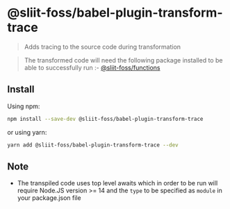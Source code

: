 # @sliit-foss/babel-plugin-transform-trace

> Adds tracing to the source code during transformation

> The transformed code will need the following package installed to be able to successfully run :- [@sliit-foss/functions]('https://www.npmjs.com/package/@sliit-foss/functions')

## Install

Using npm:

```sh
npm install --save-dev @sliit-foss/babel-plugin-transform-trace
```

or using yarn:

```sh
yarn add @sliit-foss/babel-plugin-transform-trace --dev
```

## Note

- The transpiled code uses top level awaits which in order to be run will require Node.JS version >= 14 and the `type` to be specified as `module` in your package.json file
